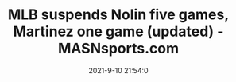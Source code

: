 ---
"title": "MLB suspends Nolin five games, Martinez one game (updated) - MASNsports.com"
"date": "2021-9-10 21:54:0"
"feed_name": "GOOGLENEWS"
"feed_website": "https://news.google.com/search?q=drilling%2Bincident&hl=en-US&gl=US&ceid=US:en"
"feed_rss": "https://news.google.com/rss/search?q=drilling%2Bincident&hl=en-US&gl=US&ceid=US:en"
"link": "https://www.masnsports.com/nationals-pastime/2021/09/mlb-suspends-nolin-five-games-martinez-one-game.html"
"file": "_posts/2021-9-10-21-54-0_GOOGLENEWS_9224c3fe4f0f4d35f18586774e5df0edf8632cbe.md"
"accident": "0"
"drilling": "0"
"dead": "0"
"injured": "0"
---